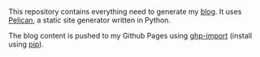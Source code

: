 This repository contains everything need to generate my [blog](http://gdmf.github.com). It uses [Pelican](http://docs.getpelican.com/en/latest/), a static site generator written in Python.

The blog content is pushed to my Github Pages using [ghp-import](https://github.com/davisp/ghp-import) (install using [pip](https://pip.pypa.io/en/stable)).



